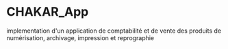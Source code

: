# CHAKAR_App
implementation d'un application de comptabilité et de vente des produits de numérisation, archivage, impression et reprographie
